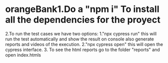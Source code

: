 # orangeBank1.Do a "npm i" To install all the dependencies for the proyect
2.To run the test cases we have two options: 
    1."npx cypress run" this will run the test automatically and show the result on console also generate reports and videos of the execution.
    2."npx cypress open" this will open the cypress interface.
3. To see the html reports go to the folder "reports" and open index.htmls